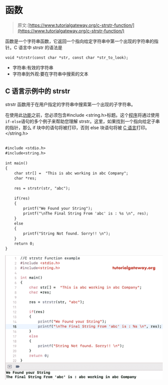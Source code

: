 # 函数

> 原文:[https://www.tutorialgateway.org/c-strstr-function/](https://www.tutorialgateway.org/c-strstr-function/)

函数是一个字符串函数，它返回一个指向给定字符串中第一个出现的字符串的指针。C 语言中 strstr 的语法是

```
void *strstr(const char *str, const char *str_to_look);
```

*   字符串:有效的字符串
*   字符串到外观:要在字符串中搜索的文本

## C 语言示例中的 strstr

strstr 函数用于在用户指定的字符串中搜索第一个出现的子字符串。

在使用此[功能](https://www.tutorialgateway.org/c-string/)之前，您必须包含#include <string.h>标题。这个[程序](https://www.tutorialgateway.org/c-programming-examples/)将通过使用`if-else`语句的多个例子来帮助您理解 strstr。这里，如果找到一个指向给定子串的指针，那么 if 块中的语句将被打印，否则 else 块语句将被 [C 语言](https://www.tutorialgateway.org/c-programming/)打印。</string.h>

```

#include <stdio.h> 
#include<string.h>

int main()
{
    char str[] =  "This is abc working in abc Company";
    char *res;

    res = strstr(str, "abc");

    if(res)
    {
        printf("We Found your String");
        printf("\nThe Final String From 'abc' is : %s \n", res);
    }
    else
    {
        printf("String Not found. Sorry!! \n");
    }
    return 0;
}
```

![C strstr function example](img/68ea779c0ecf985b94b3484313e2d078.png)